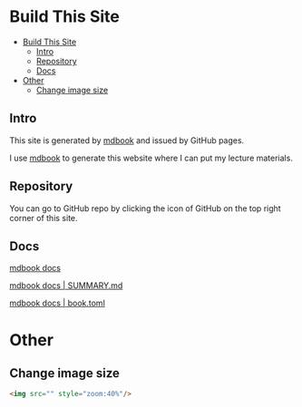 # Build This Site
- [Build This Site](#build-this-site)
  - [Intro](#intro)
  - [Repository](#repository)
  - [Docs](#docs)
- [Other](#other)
  - [Change image size](#change-image-size)


## Intro
This site is generated by [mdbook](https://github.com/rust-lang/mdBook) and issued by GitHub pages.

I use [mdbook](https://github.com/rust-lang/mdBook) to generate this website where I can put my lecture materials.

## Repository
You can go to GitHub repo by clicking the icon of GitHub on the top right corner of this site.

## Docs
[mdbook docs](https://rust-lang.github.io/mdBook/index.html)

[mdbook docs | SUMMARY.md](https://rust-lang.github.io/mdBook/format/summary.html)

[mdbook docs | book.toml](https://rust-lang.github.io/mdBook/format/config.html)

# Other
## Change image size

```html
<img src="" style="zoom:40%"/>
```